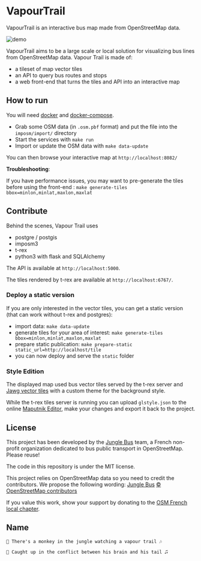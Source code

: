 # VapourTrail

VapourTrail is an interactive bus map made from OpenStreetMap data.

![demo](demo.gif)

VapourTrail aims to be a large scale or local solution for visualizing bus lines from OpenStreetMap data.
Vapour Trail is made of:
* a tileset of map vector tiles
* an API to query bus routes and stops
* a web front-end that turns the tiles and API into an interactive map

## How to run

You will need [docker]() and [docker-compose]().

* Grab some OSM data (in `.osm.pbf` format) and put the file into the `imposm/import/` directory
* Start the services with `make run`
* Import or update the OSM data with `make data-update`

You can then browse your interactive map at `http://localhost:8082/`

**Troubleshooting**:

If you have performance issues, you may want to pre-generate the tiles before using the front-end : `make generate-tiles bbox=minlon,minlat,maxlon,maxlat`

## Contribute

Behind the scenes, Vapour Trail uses
* postgre / postgis
* imposm3
* t-rex
* python3 with flask and SQLAlchemy

The API is available at `http://localhost:5000`.

The tiles rendered by t-rex are available at `http://localhost:6767/`.

### Deploy a static version

If you are only interested in the vector tiles, you can get a static version (that can work without t-rex and postgres):

* import data: `make data-update`
* generate tiles for your area of interest: `make generate-tiles bbox=minlon,minlat,maxlon,maxlat`
* prepare static publication: `make prepare-static static_url=http://localhost/tile`
* you can now deploy and serve the `static` folder

### Style Edition

The displayed map used bus vector tiles served by the t-rex server and [Jawg vector tiles](https://jawg.io) with a custom theme for the background style.

While the t-rex tiles server is running you can upload `glstyle.json` to the online [Maputnik Editor](http://editor.openmaptiles.org), make your changes and export it back to the project.

## License

This project has been developed by the [Jungle Bus](http://junglebus.io/) team, a French non-profit organization dedicated to bus public transport in OpenStreetMap. Please reuse!

The code in this repository is under the MIT license.

This project relies on OpenStreetMap data so you need to credit the contributors. We propose the following wording:
    [Jungle Bus](http://junglebus.io/) [© OpenStreetMap contributors](http://www.openstreetmap.org/copyright)

If you value this work, show your support by donating to the [OSM French local chapter](http://openstreetmap.fr).

## Name

    🎼 There's a monkey in the jungle watching a vapour trail 🎶

    🎵 Caught up in the conflict between his brain and his tail 🎜
